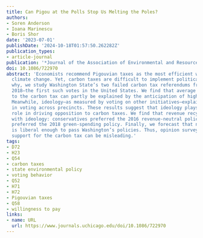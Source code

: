 ```yaml
---
title: Can Pigou at the Polls Stop Us Melting the Poles?
authors:
- Soren Anderson
- Ioana Marinescu
- Boris Shor
date: '2023-07-01'
publishDate: '2024-10-18T01:57:50.262282Z'
publication_types:
- article-journal
publication: '*Journal of the Association of Environmental and Resource Economists*'
doi: 10.1086/722970
abstract: 'Economists recommend Pigouvian taxes as the most efficient way to fight
  climate change. Yet, carbon taxes are difficult to implement politically. To understand
  why, we study Washington State’s two failed carbon tax referendums from 2016 and
  2018—the first such votes in the United States. We find that average voters’ opposition
  to the carbon tax can partly be explained by the anticipation of higher energy costs.
  Meanwhile, ideology—as measured by voting on other initiatives—explains 90% of variation
  in voting across precincts. These results suggest that ideology plays a crucial
  role in driving opposition to carbon taxes. We find that revenue recycling interacts
  with ideology: conservatives preferred the 2016 revenue-neutral policy, while liberals
  preferred the 2018 green-spending policy. Finally, we forecast that no other state
  is liberal enough to pass Washington’s policies. Thus, opinion surveys showing majority
  support for the carbon tax can be misleading.'
tags:
- D72
- H23
- Q54
- carbon taxes
- state environmental policy
- voting behavior
- Q52
- H71
- H72
- Pigouvian taxes
- Q58
- willingness to pay
links:
- name: URL
  url: https://www.journals.uchicago.edu/doi/10.1086/722970
---
```

